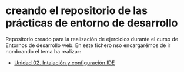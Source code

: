 # creando el repositorio de las prácticas de entorno de desarrollo

Repositorio creado para la realización de ejercicios durante el curso de Entornos de desarrollo web.
En este fichero nso encargarémos de ir nombrando el tema ha realizar:

* [Unidad 02. Intalación y configuración IDE](https://github.com/alemolamg/EntornosDesarrollo1DAW/Unidad02)



